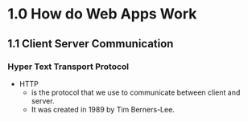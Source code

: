 # 1.0 How do Web Apps Work

## 1.1 Client Server Communication

### Hyper Text Transport Protocol

- HTTP
    - is the protocol that we use to communicate between client and server.
    - It was created in 1989 by Tim Berners-Lee.
